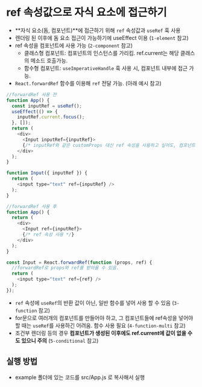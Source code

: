 # ref 속성값으로 자식 요소에 접근하기

- **자식 요소(돔, 컴포넌트)**에 접근하기 위해 `ref` 속성값과 `useRef` 훅 사용
- 렌더링 된 이후에 돔 요소 접근이 가능하기에 useEffect 이용 (`1-element` 참고)
- ref 속성을 컴포넌트에 사용 가능 (`2-component` 참고)
  - 클래스형 컴포넌트: 컴포넌트의 인스턴스를 가리킴. ref.current는 해당 클래스의 메소드 호출가능.
  - 함수형 컴포넌트: `useImperativeHandle` 훅 사용 시, 컴포넌트 내부에 접근 가능.
- `React.forwardRef` 함수를 이용해 `ref` 전달 가능. (아래 예시 참고)

```javascript
//forwardRef 사용 전
function App() {
  const inputRef = useRef();
  useEffect(() => {
    inputRef.current.focus();
  }, []);
  return (
    <div>
      <Input inputRef={inputRef}>
      {/* inputRef와 같은 customProps 대신 ref 속성을 사용하고 싶어도, 컴포넌트 내부에서 전달해야하기에 사용할 수 없음. 단순 가독성 차이이긴 함. */}
    </div>
  );
}

function Input({ inputRef }) {
  return (
    <input type="text" ref={inputRef} />
  );
}
```

```javascript
//forwardRef 사용 후
function App() {
  return (
    <div>
      <Input ref={inputRef}>
      {/* ref 속성 사용 */}
    </div>
  );
}

const Input = React.forwardRef(function (props, ref) {
  //forwardRef로 props와 ref를 받아올 수 있음.
  return (
    <input type="text" ref={ref} />
  );
});
```

- `ref` 속성에 `useRef`의 반환 값이 아닌, 일반 함수를 넣어 사용 할 수 있음 (`3-function` 참고)
- for문으로 여러개의 컴포넌트를 만들어야 하고, 그 컴포넌트들에 ref속성을 넣어야 할 때는 `useRef`를 사용하긴 어려움. 함수 사용 필요 (`4-function-multi` 참고)
- 조건부 렌더링 등의 경우 **컴포넌트가 생성된 이후에도 ref.current에 값이 없을 수도 있으니 주의** (`5-conditional` 참고)

## 실행 방법

- example 폴더에 있는 코드를 src/App.js 로 복사해서 실행

